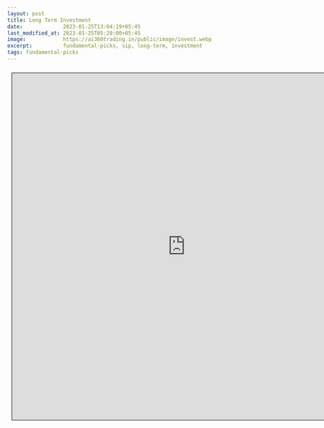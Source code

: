 ```yaml
---
layout: post
title: Long Term Investment
date:             2023-01-25T13:04:19+05:45
last_modified_at: 2023-01-25T05:20:00+05:45
image:            https://ai360trading.in/public/image/invest.webp
excerpt:          fundamental-picks, sip, long-term, investment
tags: fundamental-picks
---
```



<iframe src="https://docs.google.com/spreadsheets/d/1gToRVXtUrYLApUpbNE1iAdbf0oxMTMNstfSk-yzzMBs/pubhtml?gid=316329808&single=true&amp;widget=true&amp;headers=false" scrolling="yes" style="border: 1px solid black; position: relative; margin-left: 10px; margin-top: 10px; width: 800px; height: 800px; ">
</iframe>
